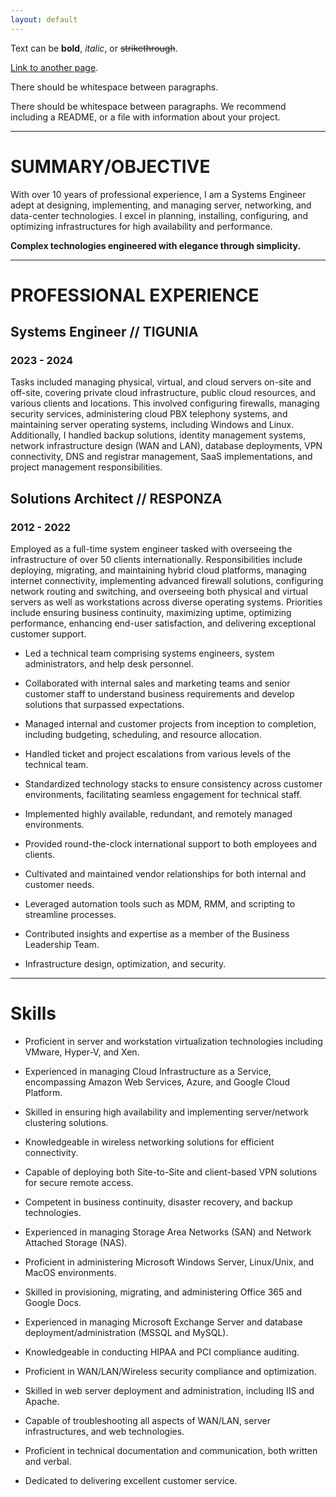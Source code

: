 ```yaml
---
layout: default
---
```


Text can be **bold**, _italic_, or ~~strikethrough~~.

[Link to another page](./another-page.html).

There should be whitespace between paragraphs.

There should be whitespace between paragraphs. We recommend including a README, or a file with information about your project.

* * *

# SUMMARY/OBJECTIVE

With over 10 years of professional experience, I am a Systems Engineer adept at designing, implementing, and managing server, networking, and data-center technologies. I excel in planning, installing, configuring, and optimizing infrastructures for high availability and performance.

**Complex technologies engineered with elegance through simplicity.**

* * *

# PROFESSIONAL EXPERIENCE

## Systems Engineer // TIGUNIA

### 2023 - 2024

Tasks included managing physical, virtual, and cloud servers on-site and off-site, covering private cloud infrastructure, public cloud resources, and various clients and locations. This involved configuring firewalls, managing security services, administering cloud PBX telephony systems, and maintaining server operating systems, including Windows and Linux. Additionally, I handled backup solutions, identity management systems, network infrastructure design (WAN and LAN), database deployments, VPN connectivity, DNS and registrar management, SaaS implementations, and project management responsibilities.

## Solutions Architect // RESPONZA

### 2012 - 2022

Employed as a full-time system engineer tasked with overseeing the infrastructure of over 50 clients internationally. Responsibilities include deploying, migrating, and maintaining hybrid cloud platforms, managing internet connectivity, implementing advanced firewall solutions, configuring network routing and switching, and overseeing both physical and virtual servers as well as workstations across diverse operating systems. Priorities include ensuring business continuity, maximizing uptime, optimizing performance, enhancing end-user satisfaction, and delivering exceptional customer support.

* Led a technical team comprising systems engineers, system administrators, and help desk personnel.

* Collaborated with internal sales and marketing teams and senior customer staff to understand business requirements and develop solutions that surpassed expectations.

* Managed internal and customer projects from inception to completion, including budgeting, scheduling, and resource allocation.

* Handled ticket and project escalations from various levels of the technical team.

* Standardized technology stacks to ensure consistency across customer environments, facilitating seamless engagement for technical staff.

* Implemented highly available, redundant, and remotely managed environments.

* Provided round-the-clock international support to both employees and clients.

* Cultivated and maintained vendor relationships for both internal and customer needs.

* Leveraged automation tools such as MDM, RMM, and scripting to streamline processes.

* Contributed insights and expertise as a member of the Business Leadership Team. 

* Infrastructure design, optimization, and security.

* * *

# Skills

* Proficient in server and workstation virtualization technologies including VMware, Hyper-V, and Xen.

* Experienced in managing Cloud Infrastructure as a Service, encompassing Amazon Web Services, Azure, and Google Cloud Platform.

* Skilled in ensuring high availability and implementing server/network clustering solutions.

* Knowledgeable in wireless networking solutions for efficient connectivity.

* Capable of deploying both Site-to-Site and client-based VPN solutions for secure remote access.

* Competent in business continuity, disaster recovery, and backup technologies.

* Experienced in managing Storage Area Networks (SAN) and Network Attached Storage (NAS).

* Proficient in administering Microsoft Windows Server, Linux/Unix, and MacOS environments.

* Skilled in provisioning, migrating, and administering Office 365 and Google Docs.

* Experienced in managing Microsoft Exchange Server and database deployment/administration (MSSQL and MySQL).

* Knowledgeable in conducting HIPAA and PCI compliance auditing.

* Proficient in WAN/LAN/Wireless security compliance and optimization.

* Skilled in web server deployment and administration, including IIS and Apache.

* Capable of troubleshooting all aspects of WAN/LAN, server infrastructures, and web technologies.

* Proficient in technical documentation and communication, both written and verbal.

* Dedicated to delivering excellent customer service.

<!--
> This is a blockquote following a header.
>
> When something is important enough, you do it even if the odds are not in your favor.

### Header 3

```js
// Javascript code with syntax highlighting.
var fun = function lang(l) {
  dateformat.i18n = require('./lang/' + l)
  return true;
}
```

```ruby
# Ruby code with syntax highlighting
GitHubPages::Dependencies.gems.each do |gem, version|
  s.add_dependency(gem, "= #{version}")
end
```

#### Header 4

*   This is an unordered list following a header.
*   This is an unordered list following a header.
*   This is an unordered list following a header.

##### Header 5

1.  This is an ordered list following a header.
2.  This is an ordered list following a header.
3.  This is an ordered list following a header.

###### Header 6

| head1        | head two          | three |
|:-------------|:------------------|:------|
| ok           | good swedish fish | nice  |
| out of stock | good and plenty   | nice  |
| ok           | good `oreos`      | hmm   |
| ok           | good `zoute` drop | yumm  |

### There's a horizontal rule below this.

* * *

### Here is an unordered list:

*   Item foo
*   Item bar
*   Item baz
*   Item zip

### And an ordered list:

1.  Item one
1.  Item two
1.  Item three
1.  Item four

### And a nested list:

- level 1 item
  - level 2 item
  - level 2 item
    - level 3 item
    - level 3 item
- level 1 item
  - level 2 item
  - level 2 item
  - level 2 item
- level 1 item
  - level 2 item
  - level 2 item
- level 1 item

### Small image

![Octocat](https://github.githubassets.com/images/icons/emoji/octocat.png)

### Large image

![Branching](https://guides.github.com/activities/hello-world/branching.png)


### Definition lists can be used with HTML syntax.

<dl>
<dt>Name</dt>
<dd>Godzilla</dd>
<dt>Born</dt>
<dd>1952</dd>
<dt>Birthplace</dt>
<dd>Japan</dd>
<dt>Color</dt>
<dd>Green</dd>
</dl>

```
Long, single-line code blocks should not wrap. They should horizontally scroll if they are too long. This line should be long enough to demonstrate this.
```

```
The final element.
```
-->